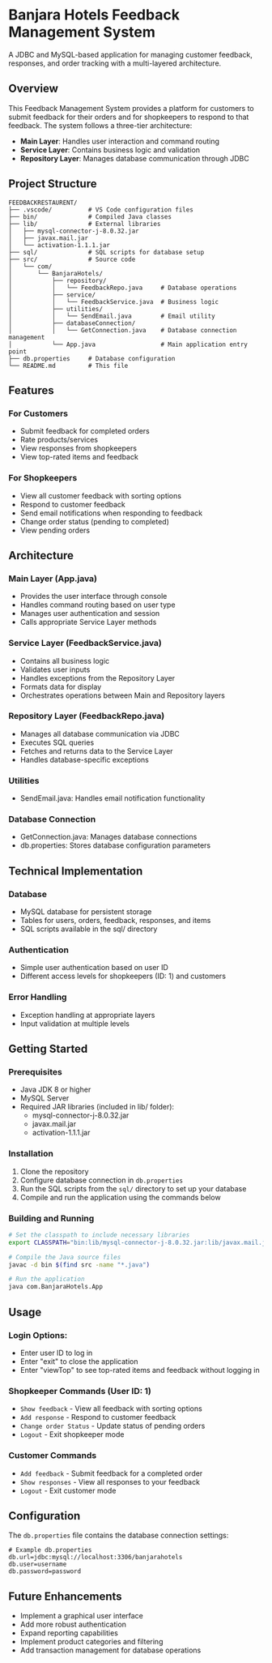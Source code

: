 # Banjara Hotels Feedback Management System

A JDBC and MySQL-based application for managing customer feedback, responses, and order tracking with a multi-layered architecture.

## Overview

This Feedback Management System provides a platform for customers to submit feedback for their orders and for shopkeepers to respond to that feedback. The system follows a three-tier architecture:
- **Main Layer**: Handles user interaction and command routing
- **Service Layer**: Contains business logic and validation
- **Repository Layer**: Manages database communication through JDBC

## Project Structure

```
FEEDBACKRESTAURENT/
├── .vscode/          # VS Code configuration files
├── bin/              # Compiled Java classes
├── lib/              # External libraries
│   ├── mysql-connector-j-8.0.32.jar
│   ├── javax.mail.jar
│   └── activation-1.1.1.jar
├── sql/              # SQL scripts for database setup
├── src/              # Source code
│   └── com/
│       └── BanjaraHotels/
│           ├── repository/
│           │   └── FeedbackRepo.java     # Database operations
│           ├── service/
│           │   └── FeedbackService.java  # Business logic
│           ├── utilities/
│           │   └── SendEmail.java        # Email utility
│           ├── databaseConnection/
│           │   └── GetConnection.java    # Database connection management
│           └── App.java                  # Main application entry point
├── db.properties     # Database configuration
└── README.md         # This file
```

## Features

### For Customers
- Submit feedback for completed orders
- Rate products/services
- View responses from shopkeepers
- View top-rated items and feedback

### For Shopkeepers
- View all customer feedback with sorting options
- Respond to customer feedback
- Send email notifications when responding to feedback
- Change order status (pending to completed)
- View pending orders

## Architecture

### Main Layer (App.java)
- Provides the user interface through console
- Handles command routing based on user type
- Manages user authentication and session
- Calls appropriate Service Layer methods

### Service Layer (FeedbackService.java)
- Contains all business logic
- Validates user inputs
- Handles exceptions from the Repository Layer
- Formats data for display
- Orchestrates operations between Main and Repository layers

### Repository Layer (FeedbackRepo.java)
- Manages all database communication via JDBC
- Executes SQL queries
- Fetches and returns data to the Service Layer
- Handles database-specific exceptions

### Utilities
- SendEmail.java: Handles email notification functionality

### Database Connection
- GetConnection.java: Manages database connections
- db.properties: Stores database configuration parameters

## Technical Implementation

### Database
- MySQL database for persistent storage
- Tables for users, orders, feedback, responses, and items
- SQL scripts available in the sql/ directory

### Authentication
- Simple user authentication based on user ID
- Different access levels for shopkeepers (ID: 1) and customers

### Error Handling
- Exception handling at appropriate layers
- Input validation at multiple levels

## Getting Started

### Prerequisites
- Java JDK 8 or higher
- MySQL Server
- Required JAR libraries (included in lib/ folder):
  - mysql-connector-j-8.0.32.jar
  - javax.mail.jar
  - activation-1.1.1.jar

### Installation
1. Clone the repository
2. Configure database connection in `db.properties`
3. Run the SQL scripts from the `sql/` directory to set up your database
4. Compile and run the application using the commands below

### Building and Running

```bash
# Set the classpath to include necessary libraries
export CLASSPATH="bin:lib/mysql-connector-j-8.0.32.jar:lib/javax.mail.jar:lib/activation-1.1.1.jar"

# Compile the Java source files
javac -d bin $(find src -name "*.java")

# Run the application
java com.BanjaraHotels.App
```

## Usage

### Login Options:
- Enter user ID to log in
- Enter "exit" to close the application
- Enter "viewTop" to see top-rated items and feedback without logging in

### Shopkeeper Commands (User ID: 1)
- `Show feedback` - View all feedback with sorting options
- `Add response` - Respond to customer feedback
- `Change order Status` - Update status of pending orders
- `Logout` - Exit shopkeeper mode

### Customer Commands
- `Add feedback` - Submit feedback for a completed order
- `Show responses` - View all responses to your feedback
- `Logout` - Exit customer mode

## Configuration

The `db.properties` file contains the database connection settings:

```properties
# Example db.properties
db.url=jdbc:mysql://localhost:3306/banjarahotels
db.user=username
db.password=password
```

## Future Enhancements
- Implement a graphical user interface
- Add more robust authentication
- Expand reporting capabilities
- Implement product categories and filtering
- Add transaction management for database operations